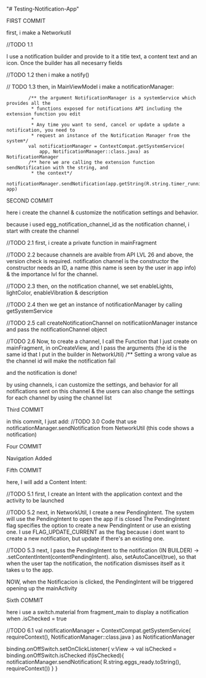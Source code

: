 "# Testing-Notification-App"

>>>>>>>>>>>>>>>>>>>>>>>>>>>>>>>>>>>>>>>>>>>>>>>>>>>>>>>>>

FIRST COMMIT

first, i make a Networkutil

//TODO 1.1

I use a notification builder and provide to it a title text, a content text and an icon. Once the builder has all necesarry fields

//TODO 1.2
then i make a notify()

// TODO 1.3
then, in MainViewModel i make a notificationManager:

            /** the argument NotificationManager is a systemService which provides all the
             * functions exposed for notifications API including the extension function you edit
             *
             * Any time you want to send, cancel or update a update a notification, you need to
             * request an instance of the Notification Manager from the system*/
            val notificationManager = ContextCompat.getSystemService(
                app, NotificationManager::class.java) as NotificationManager
            /** here we are calling the extension function sendNotification with the string, and
             * the context*/
            notificationManager.sendNotification(app.getString(R.string.timer_running), app)

>>>>>>>>>>>>>>>>>>>>>>>>>>>>>>>>>>>>>>>>>>>>>>>>>>>>>>>>

SECOND COMMIT

here i create the channel & customize the notification settings and behavior.

because i used egg_notification_channel_id as the notification channel, i start with create the channel

//TODO 2.1
first, i create a private function in mainFragment

//TODO 2.2
because channels are avaible from API LVL 26 and above, the version check is required.
notification channel is the constructor
the constructor needs an ID, a name (this name is seen by the user in app info) & the importance lvl for the channel.

//TODO 2.3
then, on the notification channel, we set enableLights, lightColor, enableVibration & description

//TODO 2.4
then we get an instance of notificationManager by calling getSystemService

//TODO 2.5
call createNotificationChannel on notificatiionManager instance and pass the notificationChannel object

//TODO 2.6
Now, to create a channel, I call the Function that I just create on mainFragment, in onCreateView, and I pass the arguments (the id is the same id that I put in the builder in NetworkUtil) /** Setting a wrong value as the channel id will make the notification fail

and the notification is done!

by using channels, i can customize the settings, and behavior for all notifications sent on this channel & the users can also change the settings for each channel by using the channel list

>>>>>>>>>>>>>>>>>>>>>>>>>>>>>>>>>>>>>>>>>>>>>>>>>>>>>>>>>>

Third COMMIT

in this commit, I just add:
//TODO 3.0
Code that use notificationManager.sendNotification from NetworkUtil (this code shows a notification)

>>>>>>>>>>>>>>>>>>>>>>>>>>>>>>>>>>>>>>>>>>>>>>>>>>>>>>>>>

Four COMMIT

Navigation Added

>>>>>>>>>>>>>>>>>>>>>>>>>>>>>>>>>>>>>>>>>>>>>>>>>>>>>>>>>

Fifth COMMIT

here, I will add a Content Intent:

//TODO 5.1
first, I create an Intent with the application context and the activity to be launched

//TODO 5.2
next, in NetworkUtil, I create a new PendingIntent. The system will use the PendingIntent to open the app if is closed
The PendingIntent flag specifies the option to create a new PendingIntent or use an existing one. I use FLAG_UPDATE_CURRENT as the flag because i dont want to create a new notification, but update if there's an existing one.

//TODO 5.3
next, I pass the PendingIntent to the notification (IN BUILDER) -> .setContentIntent(contentPendingIntent).
also, setAutoCancel(true), so that when the user tap the notification, the notification dismisses itself as it takes u to the app.

NOW, when the Notificacion is clicked, the PendingIntent will be triggered opening up the mainActivity

>>>>>>>>>>>>>>>>>>>>>>>>>>>>>>>>>>>>>>>>>>>>>>>>>>>>>>>>>>

Sixth COMMIT

here i use a switch.material from fragment_main to display a notification when .isChecked = true

//TODO 6.1
val notificationManager = ContextCompat.getSystemService(
    requireContext(),
    NotificationManager::class.java
) as NotificationManager

binding.onOffSwitch.setOnClickListener{ v:View ->
 val isChecked = binding.onOffSwitch.isChecked
    if(isChecked){
        notificationManager.sendNotification(
            R.string.eggs_ready.toString(),
            requireContext())
    }
}

>>>>>>>>>>>>>>>>>>>>>>>>>>>>>>>>>>>>>>>>>>>>>>>>>>>>>>>>>
